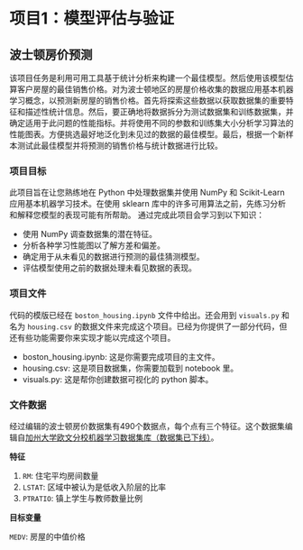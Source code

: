 # 项目1：模型评估与验证

## 波士顿房价预测

该项目任务是利用可用工具基于统计分析来构建一个最佳模型。然后使用该模型估算客户房屋的最佳销售价格。对为波士顿地区的房屋价格收集的数据应用基本机器学习概念，以预测新房屋的销售价格。首先将探索这些数据以获取数据集的重要特征和描述性统计信息。然后，要正确地将数据拆分为测试数据集和训练数据集，并确定适用于此问题的性能指标。并将使用不同的参数和训练集大小分析学习算法的性能图表。方便挑选最好地泛化到未见过的数据的最佳模型。最后，根据一个新样本测试此最佳模型并将预测的销售价格与统计数据进行比较。

### 项目目标

此项目旨在让您熟练地在 Python 中处理数据集并使用 NumPy 和 Scikit-Learn 应用基本机器学习技术。在使用 sklearn 库中的许多可用算法之前，先练习分析和解释您模型的表现可能有所帮助。
通过完成此项目会学习到以下知识：

* 使用 NumPy 调查数据集的潜在特征。
* 分析各种学习性能图以了解方差和偏差。
* 确定用于从未看见的数据进行预测的最佳猜测模型。
* 评估模型使用之前的数据处理未看见数据的表现。

### 项目文件

代码的模版已经在 `boston_housing.ipynb` 文件中给出。还会用到 `visuals.py` 和名为 `housing.csv` 的数据文件来完成这个项目。已经为你提供了一部分代码，但还有些功能需要你来实现才能以完成这个项目。

* boston_housing.ipynb: 这是你需要完成项目的主文件。
* housing.csv: 这是项目数据集，你需要加载到 notebook 里。
* visuals.py: 这是帮你创建数据可视化的 python 脚本。

### 文件数据

经过编辑的波士顿房价数据集有490个数据点，每个点有三个特征。这个数据集编辑自[加州大学欧文分校机器学习数据集库（数据集已下线）](https://archive.ics.uci.edu/ml/datasets.html)。

**特征**

1. `RM`: 住宅平均房间数量
2. `LSTAT`: 区域中被认为是低收入阶层的比率
3. `PTRATIO`: 镇上学生与教师数量比例

**目标变量**

`MEDV`: 房屋的中值价格
